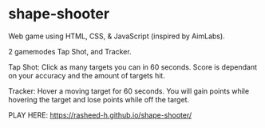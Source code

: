 # shape-shooter
Web game using HTML, CSS, &amp; JavaScript (inspired by AimLabs).

2 gamemodes Tap Shot, and Tracker.

Tap Shot: Click as many targets you can in 60 seconds. Score is dependant on your accuracy and the amount of targets hit.

Tracker: Hover a moving target for 60 seconds. You will gain points while hovering the target and lose points while off the target.

PLAY HERE: https://rasheed-h.github.io/shape-shooter/
